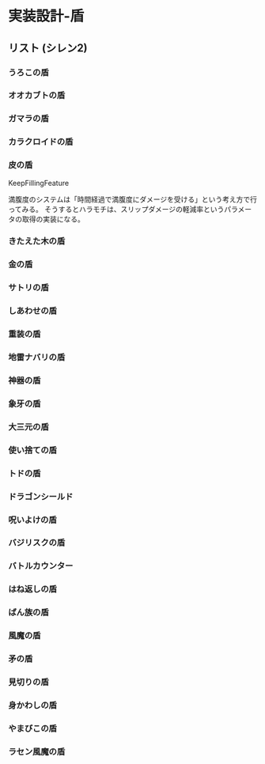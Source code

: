 ﻿実装設計-盾
==========


リスト (シレン2)
----------

### うろこの盾

### オオカブトの盾

### ガマラの盾

### カラクロイドの盾

### 皮の盾

KeepFillingFeature

満腹度のシステムは「時間経過で満腹度にダメージを受ける」という考え方で行ってみる。
そうするとハラモチは、スリップダメージの軽減率というパラメータの取得の実装になる。

### きたえた木の盾

### 金の盾

### サトリの盾

### しあわせの盾

### 重装の盾

### 地雷ナバリの盾

### 神器の盾

### 象牙の盾

### 大三元の盾

### 使い捨ての盾

### トドの盾

### ドラゴンシールド

### 呪いよけの盾

### バジリスクの盾

### バトルカウンター

### はね返しの盾

### ばん族の盾

### 風魔の盾

### 矛の盾

### 見切りの盾

### 身かわしの盾

### やまびこの盾

### ラセン風魔の盾

























